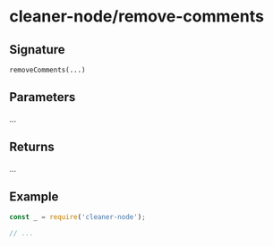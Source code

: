 # cleaner-node/remove-comments

## Signature

`removeComments(...)`

## Parameters

...

## Returns

...

## Example

```javascript
const _ = require('cleaner-node');

// ...
```

